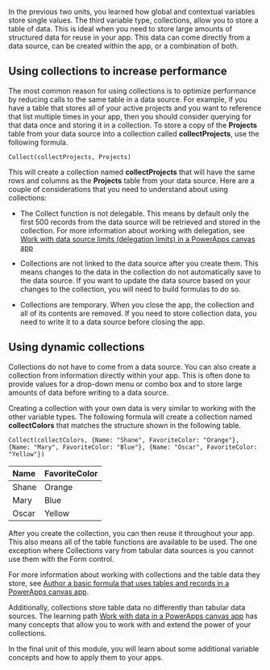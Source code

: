 In the previous two units, you learned how global and contextual variables store single values. The third variable type, collections, allow you to store a table of data. This is ideal when you need to store large amounts of structured data for reuse in your app. This data can come directly from a data source, can be created within the app, or a combination of both.

Using collections to increase performance
-----------------------------------------

The most common reason for using collections is to optimize performance by reducing calls to the same table in a data source. For example, if you have a table that stores all of your active projects and you want to reference that list multiple times in your app, then you should consider querying for that data once and storing it in a collection. To store a copy of the **Projects** table from your data source into a collection called **collectProjects**, use the following formula.

```
Collect(collectProjects, Projects)
```

This will create a collection named **collectProjects** that will have the same rows and columns as the **Projects** table from your data source. Here are a couple of considerations that you need to understand about using collections:

-   The Collect function is not delegable. This means by default only
    the first 500 records from the data source will be retrieved and
    stored in the collection. For more information about working with
    delegation, see [Work with data source limits (delegation limits) in a PowerApps canvas app](https://docs.microsoft.com/learn/modules/work-with-data-source-limits-powerapps-canvas-app/)

-   Collections are not linked to the data source after you create them.
    This means changes to the data in the collection do not
    automatically save to the data source. If you want to update the
    data source based on your changes to the collection, you will need to
    build formulas to do so.

-   Collections are temporary. When you close the app, the collection
    and all of its contents are removed. If you need to store collection
    data, you need to write it to a data source before closing the app.

Using dynamic collections
-------------------------

Collections do not have to come from a data source. You can also create
a collection from information directly within your app. This is often
done to provide values for a drop-down menu or combo box and to store large
amounts of data before writing to a data source.

Creating a collection with your own data is very similar to working with the other variable types. The following formula will create a collection named **collectColors** that matches the structure shown in the following table.

```
Collect(collectColors, {Name: "Shane", FavoriteColor: "Orange"},
{Name: "Mary", FavoriteColor: "Blue"}, {Name: "Oscar", FavoriteColor:
"Yellow"})
```

| Name    | FavoriteColor |
| :-------| :---------------|
| Shane   | Orange |
| Mary    | Blue |
| Oscar   | Yellow |

After you create the collection, you can then reuse it throughout your
app. This also means all of the table functions are available to be
used. The one exception where Collections vary from tabular data sources
is you cannot use them with the Form control.

For more information about working with collections and the table data
they store, see [Author a basic formula that uses tables and records in a PowerApps canvas app](https://docs.microsoft.com/learn/modules/author-basic-formula-tables-records-powerapps/).

Additionally, collections store table data no differently than tabular data sources. 
The learning path [Work with data in a PowerApps canvas app](https://docs.microsoft.com/learn/paths/work-with-data-in-a-canvas-app/) has many concepts that 
allow you to work with and extend the power of your collections.

In the final unit of this module, you will learn about some additional variable
concepts and how to apply them to your apps. 
